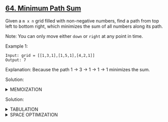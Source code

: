 ## [64. Minimum Path Sum](https://leetcode.com/problems/minimum-path-sum/description/)

Given a `m x n` grid filled with non-negative numbers, find a path from top left to bottom right, which minimizes the sum of all numbers along its path.

Note: You can only move either `down` or `right` at any point in time.

Example 1:
```
Input: grid = [[1,3,1],[1,5,1],[4,2,1]]
Output: 7
```
Explanation: Because the path 1 → 3 → 1 → 1 → 1 minimizes the sum.

Solution:
<details>
  <summary>MEMOIZATION</summary>
  <br>
  
```cpp
class Solution{
public:
    int solve(vector<vector<int>> dp,vector<vector<int>>& grid, int i, int j){
        if(i==0 && j==0) return grid[i][j];
        if(i<0 || j<0) return 1e9;
        if(dp[i][j] != -1) return dp[i][j];
        int up = grid[i][j] + solve(dp,grid,i-1,j);
        int left = grid[i][j] + solve(dp,grid,i,j-1);
        return dp[i][j] = min(left,up);
    }
    int minPathSum(vector<vector<int>>& grid){
        int n = grid.size(), m = grid[0].size();
        vector<vector<int>> dp (n, vector<int>(m,-1));
        return solve(dp,grid,n-1,m-1);
    }
}
```
Time Complexity: O(M*N)

Space Complexity:O((N-1)+(M-1)) + O(M*N)
</details>

Solution:
<details>
  <summary>TABULATION</summary>
  <br>
  
```cpp
class Solution{
public:
    int minPathSum(vector<vector<int>>& grid){
        int n = grid.size(), m = grid[0].size();
        vector<vector<int>> dp (n, vector<int>(m,0));
        dp[0][0] = grid[0][0];
        for(int i=1;i<m;i++){
            dp[0][i] = grid[0][i] + dp[0][i-1];
        }
        for(int i = 1;i<n;i++) dp[i][0] = grid[i][0] + dp[i-1][0];
        for(int i=1;i<n;i++){
            for(int j=1;j<m;j++){
                dp[i][j] = grid[i][j] + min(dp[i-1][j], dp[i][j-1]);
            }
        }
        return dp[n-1][m-1];
    }
}
```
Time Complexity: O(M*N)

Space Complexity:O(M*N)
</details>

<details>
  <summary>SPACE OPTIMIZATION</summary>
  <br>
  
```cpp
class Solution{
public:
     int minPathSum(vector<vector<int>>& grid) {
        int n=grid.size(), m=grid[0].size();
        vector<int> prev(m,0);
        for(int i=0;i<n;i++){
            vector<int> temp(m,0);
            for(int j=0;j<m;j++){
                if(i==0 && j==0) temp[j] = grid[i][j];
                else{
                    int up = grid[i][j];
                    if(i>0) up += prev[j];
                    else up += 1e9;
                    int left = grid[i][j];
                    if(j>0) left += temp[j-1];
                    else left += 1e9;
                    temp[j] = min(up,left);
                }
            }
            prev = temp;
        }
        return prev[m-1];
    }
```
Time Complexity: O(M*N)

Space Complexity:O(M)
</details>
